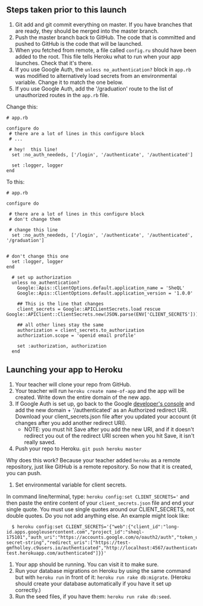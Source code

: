## Steps taken prior to this launch

1. Git add and git commit everything on master.  If you have branches that are ready, they should be merged into the master branch.
1. Push the master branch back to GitHub. The code that is committed and pushed to GitHub is the code that will be launched.
1. When you fetched from remote, a file called `config.ru` should have been added to the root.  This file tells Heroku what to run when your app launches.  Check that it's there.
1. If you use Google Auth, the `unless no_authentication?` block in `app.rb` was modified to alternatively load secrets from an environmental variable.  Change it to match the one below.
1. If you use Google Auth, add the '/graduation' route to the list of unauthorized routes in the `app.rb` file.

Change this:

```
# app.rb

configure do
 # there are a lot of lines in this configure block
 # ...

 # hey!  this line!
  set :no_auth_neededs, ['/login', '/authenticate', '/authenticated']

  set :logger, logger
end
````

To this:

```
# app.rb

configure do

 # there are a lot of lines in this configure block
 # don't change them

 # change this line
  set :no_auth_neededs, ['/login', '/authenticate', '/authenticated', '/graduation']


# don't change this one
  set :logger, logger
end

```


```
  # set up authorization
  unless no_authentication?
    Google::Apis::ClientOptions.default.application_name = 'SheQL'
    Google::Apis::ClientOptions.default.application_version = '1.0.0'

    ## This is the line that changes
    client_secrets = Google::APICLientSecrets.load rescue Google::APIClient::ClientSecrets.new(JSON.parse(ENV['CLIENT_SECRETS']))

    ## all other lines stay the same
    authorization = client_secrets.to_authorization
    authorization.scope = 'openid email profile'

    set :authorization, authorization
  end

```

## Launching your app to Heroku
1. Your teacher will clone your repo from GitHub.
1. Your teacher will run `heroku create name-of-app` and the app will be created.  Write down the entire domain of the new app.
1. If Google Auth is set up, go back to the Google [developer's console](https://console.developers.google.com) and add the new domain + '/authenticated' as an Authorized redirect URI.
 Download your client_secrets.json file after you updated your account (it changes after you add another redirect URI).
   - NOTE: you must hit Save after you add the new URI, and if it doesn't redirect you out of the redirect URI screen when you hit Save, it isn't really saved.
1. Push your repo to Heroku.
  `git push heroku master`

  Why does this work?  Because your teacher added `heroku` as a remote repository, just like GitHub is a remote repository.  So now that it is created, you can push.

1. Set environmental variable for client secrets.

In command line/terminal, type: `heroku config:set CLIENT_SECRETS='` and then paste the entire content of your `client_secrets.json` file and end your single quote.  You must use single quotes around our CLIENT_SECRETS, not double quotes.  Do you not add anything else.  An example might look like:

```
  $ heroku config:set CLIENT_SECRETS='{"web":{"client_id":"long-id.apps.googleusercontent.com","project_id":"sheql-175101","auth_uri":"https://accounts.google.com/o/oauth2/auth","token_uri":"https://accounts.google.com/o/oauth2/token","auth_provider_x509_cert_url":"https://www.googleapis.com/oauth2/v1/certs","client_secret":"some-secret-string","redirect_uris":["https://test-gmfholley.c9users.io/authenticated","http://localhost:4567/authenticated","https://sheql-test.herokuapp.com/authenticated"]}}'

```

1. Your app should be running. You can visit it to make sure.
1. Run your database migrations on Heroku by using the same command but with `heroku run` in front of it: `heroku run rake db:migrate`.  (Heroku should create your database automatically if you have it set up correctly.)
1. Run the seed files, if you have them: `heroku run rake db:seed`.

